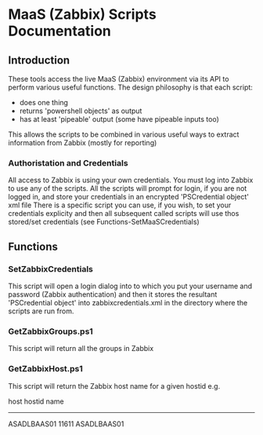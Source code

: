 # MaaS (Zabbix) Scripts Documentation

## Introduction

These tools access the live MaaS (Zabbix) environment via its API to perform various useful functions.
The design philosophy is that each script: 
  * does one thing
  * returns 'powershell objects' as output
  * has at least 'pipeable' output (some have pipeable inputs too)

This allows the scripts to be combined in various useful ways to extract information from Zabbix (mostly for reporting)

### Authoristation and Credentials

All access to Zabbix is using your own credentials.
You must log into Zabbix to use any of the scripts.
All the scripts will prompt for login, if you are not logged in, and store your credentials in an encrypted 'PSCredential object' xml file
There is a specific script you can use, if you wish, to set your credentials explicity and then all subsequent called scripts will use thos stored/set credentials (see Functions-SetMaaSCredentials)



## Functions

### SetZabbixCredentials

This script will open a login dialog into to which you put your username and password (Zabbix authentication) and then it stores the resultant 'PSCredential object' into zabbixcredentials.xml in the directory where the scripts are run from.

### GetZabbixGroups.ps1

This script will return all the groups in Zabbix

### GetZabbixHost.ps1

This script will return the Zabbix host name for a given hostid
e.g.

host        hostid name
----        ------ ----
ASADLBAAS01 11611  ASADLBAAS01





